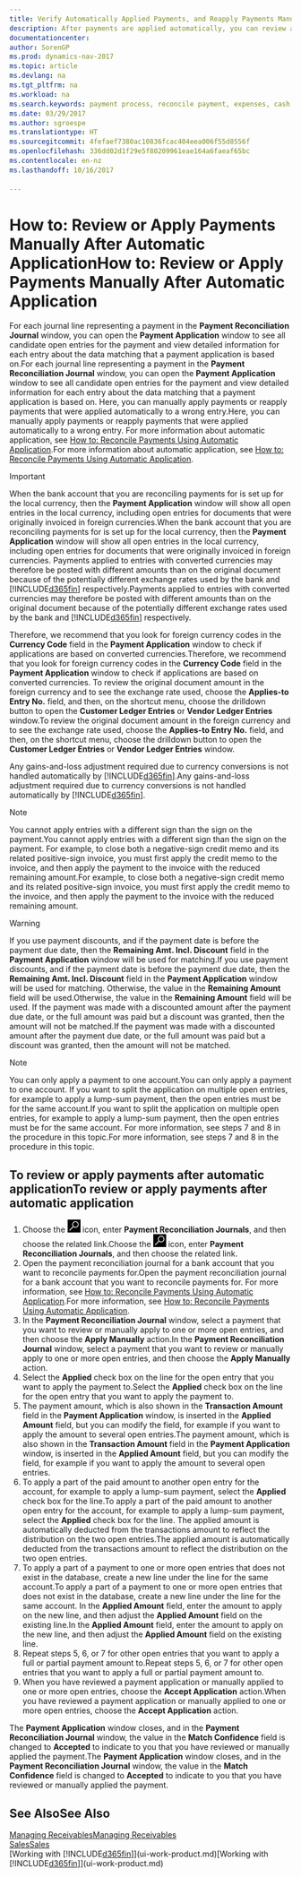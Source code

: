 ```yaml
---
title: Verify Automatically Applied Payments, and Reapply Payments Manually
description: After payments are applied automatically, you can review all the entries for a payment and manually reapply those that were applied incorrectly.
documentationcenter: 
author: SorenGP
ms.prod: dynamics-nav-2017
ms.topic: article
ms.devlang: na
ms.tgt_pltfrm: na
ms.workload: na
ms.search.keywords: payment process, reconcile payment, expenses, cash receipts
ms.date: 03/29/2017
ms.author: sgroespe
ms.translationtype: HT
ms.sourcegitcommit: 4fefaef7380ac10836fcac404eea006f55d8556f
ms.openlocfilehash: 336dd02d1f29e5f80209961eae164a6faeaf65bc
ms.contentlocale: en-nz
ms.lasthandoff: 10/16/2017

---
```

# <a name="how-to-review-or-apply-payments-manually-after-automatic-application"></a><span data-ttu-id="1877d-103">How to: Review or Apply Payments Manually After Automatic Application</span><span class="sxs-lookup"><span data-stu-id="1877d-103">How to: Review or Apply Payments Manually After Automatic Application</span></span>
<span data-ttu-id="1877d-104">For each journal line representing a payment in the **Payment Reconciliation Journal** window, you can open the **Payment Application** window to see all candidate open entries for the payment and view detailed information for each entry about the data matching that a payment application is based on.</span><span class="sxs-lookup"><span data-stu-id="1877d-104">For each journal line representing a payment in the **Payment Reconciliation Journal** window, you can open the **Payment Application** window to see all candidate open entries for the payment and view detailed information for each entry about the data matching that a payment application is based on.</span></span> <span data-ttu-id="1877d-105">Here, you can manually apply payments or reapply payments that were applied automatically to a wrong entry.</span><span class="sxs-lookup"><span data-stu-id="1877d-105">Here, you can manually apply payments or reapply payments that were applied automatically to a wrong entry.</span></span> <span data-ttu-id="1877d-106">For more information about automatic application, see [How to: Reconcile Payments Using Automatic Application](receivables-how-reconcile-payments-auto-application.md).</span><span class="sxs-lookup"><span data-stu-id="1877d-106">For more information about automatic application, see [How to: Reconcile Payments Using Automatic Application](receivables-how-reconcile-payments-auto-application.md).</span></span>

> [!IMPORTANT]  
>   <span data-ttu-id="1877d-107">When the bank account that you are reconciling payments for is set up for the local currency, then the **Payment Application** window will show all open entries in the local currency, including open entries for documents that were originally invoiced in foreign currencies.</span><span class="sxs-lookup"><span data-stu-id="1877d-107">When the bank account that you are reconciling payments for is set up for the local currency, then the **Payment Application** window will show all open entries in the local currency, including open entries for documents that were originally invoiced in foreign currencies.</span></span> <span data-ttu-id="1877d-108">Payments applied to entries with converted currencies may therefore be posted with different amounts than on the original document because of the potentially different exchange rates used by the bank and [!INCLUDE[d365fin](includes/d365fin_md.md)] respectively.</span><span class="sxs-lookup"><span data-stu-id="1877d-108">Payments applied to entries with converted currencies may therefore be posted with different amounts than on the original document because of the potentially different exchange rates used by the bank and [!INCLUDE[d365fin](includes/d365fin_md.md)] respectively.</span></span>

<span data-ttu-id="1877d-109">Therefore, we recommend that you look for foreign currency codes in the **Currency Code** field in the **Payment Application** window to check if applications are based on converted currencies.</span><span class="sxs-lookup"><span data-stu-id="1877d-109">Therefore, we recommend that you look for foreign currency codes in the **Currency Code** field in the **Payment Application** window to check if applications are based on converted currencies.</span></span> <span data-ttu-id="1877d-110">To review the original document amount in the foreign currency and to see the exchange rate used, choose the **Applies-to Entry No.** field, and then, on the shortcut menu, choose the drilldown button to open the **Customer Ledger Entries** or **Vendor Ledger Entries** window.</span><span class="sxs-lookup"><span data-stu-id="1877d-110">To review the original document amount in the foreign currency and to see the exchange rate used, choose the **Applies-to Entry No.** field, and then, on the shortcut menu, choose the drilldown button to open the **Customer Ledger Entries** or **Vendor Ledger Entries** window.</span></span>

<span data-ttu-id="1877d-111">Any gains-and-loss adjustment required due to currency conversions is not handled automatically by [!INCLUDE[d365fin](includes/d365fin_md.md)].</span><span class="sxs-lookup"><span data-stu-id="1877d-111">Any gains-and-loss adjustment required due to currency conversions is not handled automatically by [!INCLUDE[d365fin](includes/d365fin_md.md)].</span></span>

> [!NOTE]  
>   <span data-ttu-id="1877d-112">You cannot apply entries with a different sign than the sign on the payment.</span><span class="sxs-lookup"><span data-stu-id="1877d-112">You cannot apply entries with a different sign than the sign on the payment.</span></span> <span data-ttu-id="1877d-113">For example, to close both a negative-sign credit memo and its related positive-sign invoice, you must first apply the credit memo to the invoice, and then apply the payment to the invoice with the reduced remaining amount.</span><span class="sxs-lookup"><span data-stu-id="1877d-113">For example, to close both a negative-sign credit memo and its related positive-sign invoice, you must first apply the credit memo to the invoice, and then apply the payment to the invoice with the reduced remaining amount.</span></span>

> [!WARNING]  
>   <span data-ttu-id="1877d-114">If you use payment discounts, and if the payment date is before the payment due date, then the **Remaining Amt. Incl. Discount** field in the **Payment Application** window will be used for matching.</span><span class="sxs-lookup"><span data-stu-id="1877d-114">If you use payment discounts, and if the payment date is before the payment due date, then the **Remaining Amt. Incl. Discount** field in the **Payment Application** window will be used for matching.</span></span> <span data-ttu-id="1877d-115">Otherwise, the value in the **Remaining Amount** field will be used.</span><span class="sxs-lookup"><span data-stu-id="1877d-115">Otherwise, the value in the **Remaining Amount** field will be used.</span></span> <span data-ttu-id="1877d-116">If the payment was made with a discounted amount after the payment due date, or the full amount was paid but a discount was granted, then the amount will not be matched.</span><span class="sxs-lookup"><span data-stu-id="1877d-116">If the payment was made with a discounted amount after the payment due date, or the full amount was paid but a discount was granted, then the amount will not be matched.</span></span>

> [!NOTE]  
>   <span data-ttu-id="1877d-117">You can only apply a payment to one account.</span><span class="sxs-lookup"><span data-stu-id="1877d-117">You can only apply a payment to one account.</span></span> <span data-ttu-id="1877d-118">If you want to split the application on multiple open entries, for example to apply a lump-sum payment, then the open entries must be for the same account.</span><span class="sxs-lookup"><span data-stu-id="1877d-118">If you want to split the application on multiple open entries, for example to apply a lump-sum payment, then the open entries must be for the same account.</span></span> <span data-ttu-id="1877d-119">For more information, see steps 7 and 8 in the procedure in this topic.</span><span class="sxs-lookup"><span data-stu-id="1877d-119">For more information, see steps 7 and 8 in the procedure in this topic.</span></span>

## <a name="to-review-or-apply-payments-after-automatic-application"></a><span data-ttu-id="1877d-120">To review or apply payments after automatic application</span><span class="sxs-lookup"><span data-stu-id="1877d-120">To review or apply payments after automatic application</span></span>
1. <span data-ttu-id="1877d-121">Choose the ![Search for Page or Report](media/ui-search/search_small.png "Search for Page or Report icon") icon, enter **Payment Reconciliation Journals**, and then choose the related link.</span><span class="sxs-lookup"><span data-stu-id="1877d-121">Choose the ![Search for Page or Report](media/ui-search/search_small.png "Search for Page or Report icon") icon, enter **Payment Reconciliation Journals**, and then choose the related link.</span></span>
2. <span data-ttu-id="1877d-122">Open the payment reconciliation journal for a bank account that you want to reconcile payments for.</span><span class="sxs-lookup"><span data-stu-id="1877d-122">Open the payment reconciliation journal for a bank account that you want to reconcile payments for.</span></span> <span data-ttu-id="1877d-123">For more information, see [How to: Reconcile Payments Using Automatic Application](receivables-how-reconcile-payments-auto-application.md).</span><span class="sxs-lookup"><span data-stu-id="1877d-123">For more information, see [How to: Reconcile Payments Using Automatic Application](receivables-how-reconcile-payments-auto-application.md).</span></span>
3. <span data-ttu-id="1877d-124">In the **Payment Reconciliation Journal** window, select a payment that you want to review or manually apply to one or more open entries, and then choose the **Apply Manually** action.</span><span class="sxs-lookup"><span data-stu-id="1877d-124">In the **Payment Reconciliation Journal** window, select a payment that you want to review or manually apply to one or more open entries, and then choose the **Apply Manually** action.</span></span>
4. <span data-ttu-id="1877d-125">Select the **Applied** check box on the line for the open entry that you want to apply the payment to.</span><span class="sxs-lookup"><span data-stu-id="1877d-125">Select the **Applied** check box on the line for the open entry that you want to apply the payment to.</span></span>
5. <span data-ttu-id="1877d-126">The payment amount, which is also shown in the **Transaction Amount** field in the **Payment Application** window, is inserted in the **Applied Amount** field, but you can modify the field, for example if you want to apply the amount to several open entries.</span><span class="sxs-lookup"><span data-stu-id="1877d-126">The payment amount, which is also shown in the **Transaction Amount** field in the **Payment Application** window, is inserted in the **Applied Amount** field, but you can modify the field, for example if you want to apply the amount to several open entries.</span></span>
6. <span data-ttu-id="1877d-127">To apply a part of the paid amount to another open entry for the account, for example to apply a lump-sum payment, select the **Applied** check box for the line.</span><span class="sxs-lookup"><span data-stu-id="1877d-127">To apply a part of the paid amount to another open entry for the account, for example to apply a lump-sum payment, select the **Applied** check box for the line.</span></span> <span data-ttu-id="1877d-128">The applied amount is automatically deducted from the transactions amount to reflect the distribution on the two open entries.</span><span class="sxs-lookup"><span data-stu-id="1877d-128">The applied amount is automatically deducted from the transactions amount to reflect the distribution on the two open entries.</span></span>
7. <span data-ttu-id="1877d-129">To apply a part of a payment to one or more open entries that does not exist in the database, create a new line under the line for the same account.</span><span class="sxs-lookup"><span data-stu-id="1877d-129">To apply a part of a payment to one or more open entries that does not exist in the database, create a new line under the line for the same account.</span></span> <span data-ttu-id="1877d-130">In the **Applied Amount** field, enter the amount to apply on the new line, and then adjust the **Applied Amount** field on the existing line.</span><span class="sxs-lookup"><span data-stu-id="1877d-130">In the **Applied Amount** field, enter the amount to apply on the new line, and then adjust the **Applied Amount** field on the existing line.</span></span>
8. <span data-ttu-id="1877d-131">Repeat steps 5, 6, or 7 for other open entries that you want to apply a full or partial payment amount to.</span><span class="sxs-lookup"><span data-stu-id="1877d-131">Repeat steps 5, 6, or 7 for other open entries that you want to apply a full or partial payment amount to.</span></span>
9. <span data-ttu-id="1877d-132">When you have reviewed a payment application or manually applied to one or more open entries, choose the **Accept Application** action.</span><span class="sxs-lookup"><span data-stu-id="1877d-132">When you have reviewed a payment application or manually applied to one or more open entries, choose the **Accept Application** action.</span></span>

<span data-ttu-id="1877d-133">The **Payment Application** window  closes, and in the **Payment Reconciliation Journal** window, the value in the **Match Confidence** field is changed to **Accepted** to indicate to you that you have reviewed or manually applied the payment.</span><span class="sxs-lookup"><span data-stu-id="1877d-133">The **Payment Application** window  closes, and in the **Payment Reconciliation Journal** window, the value in the **Match Confidence** field is changed to **Accepted** to indicate to you that you have reviewed or manually applied the payment.</span></span>

## <a name="see-also"></a><span data-ttu-id="1877d-134">See Also</span><span class="sxs-lookup"><span data-stu-id="1877d-134">See Also</span></span>
[<span data-ttu-id="1877d-135">Managing Receivables</span><span class="sxs-lookup"><span data-stu-id="1877d-135">Managing Receivables</span></span>](receivables-manage-receivables.md)  
[<span data-ttu-id="1877d-136">Sales</span><span class="sxs-lookup"><span data-stu-id="1877d-136">Sales</span></span>](sales-manage-sales.md)  
<span data-ttu-id="1877d-137">[Working with [!INCLUDE[d365fin](includes/d365fin_md.md)]](ui-work-product.md)</span><span class="sxs-lookup"><span data-stu-id="1877d-137">[Working with [!INCLUDE[d365fin](includes/d365fin_md.md)]](ui-work-product.md)</span></span>

